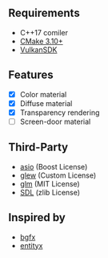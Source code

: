 ## Requirements
* C++17 comiler
* [CMake 3.10+](https://cmake.org/)
* [VulkanSDK](https://vulkan.lunarg.com/)

## Features
- [x] Color material
- [x] Diffuse material
- [x] Transparency rendering
- [ ] Screen-door material

## Third-Party
* [asio](https://github.com/chriskohlhoff/asio) (Boost License)
* [glew](https://github.com/nigels-com/glew) (Custom License)
* [glm](https://github.com/g-truc/glm) (MIT License)
* [SDL](https://hg.libsdl.org/SDL) (zlib License)

## Inspired by
* [bgfx](https://github.com/bkaradzic/bgfx/)
* [entityx](https://github.com/alecthomas/entityx/)
